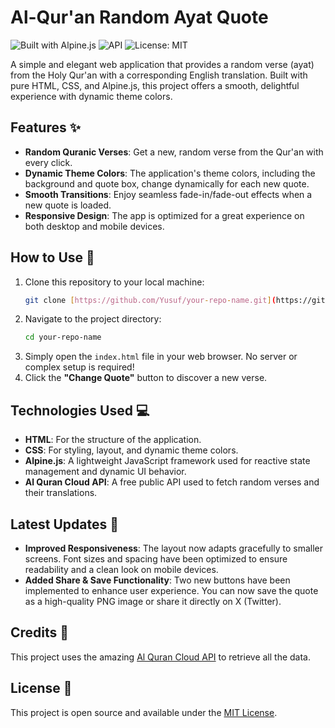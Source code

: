 # Al-Qur'an Random Ayat Quote

![Built with Alpine.js](https://img.shields.io/badge/Built%20with-Alpine.js-808FCE?style=for-the-badge&logo=alpine.js)
![API](https://img.shields.io/badge/API-Al%20Quran%20Cloud-38A169?style=for-the-badge)
![License: MIT](https://img.shields.io/badge/License-MIT-yellow.svg?style=for-the-badge)

A simple and elegant web application that provides a random verse (ayat) from the Holy Qur'an with a corresponding English translation. Built with pure HTML, CSS, and Alpine.js, this project offers a smooth, delightful experience with dynamic theme colors.

## Features ✨

- **Random Quranic Verses**: Get a new, random verse from the Qur'an with every click.
- **Dynamic Theme Colors**: The application's theme colors, including the background and quote box, change dynamically for each new quote.
- **Smooth Transitions**: Enjoy seamless fade-in/fade-out effects when a new quote is loaded.
- **Responsive Design**: The app is optimized for a great experience on both desktop and mobile devices.

## How to Use 🚀

1.  Clone this repository to your local machine:
    ```bash
    git clone [https://github.com/Yusuf/your-repo-name.git](https://github.com/Yusuf/your-repo-name.git)
    ```
2.  Navigate to the project directory:
    ```bash
    cd your-repo-name
    ```
3.  Simply open the `index.html` file in your web browser. No server or complex setup is required!
4.  Click the **"Change Quote"** button to discover a new verse.

## Technologies Used 💻

- **HTML**: For the structure of the application.
- **CSS**: For styling, layout, and dynamic theme colors.
- **Alpine.js**: A lightweight JavaScript framework used for reactive state management and dynamic UI behavior.
- **Al Quran Cloud API**: A free public API used to fetch random verses and their translations.

## Latest Updates 🚀

- **Improved Responsiveness**: The layout now adapts gracefully to smaller screens. Font sizes and spacing have been optimized to ensure readability and a clean look on mobile devices.
- **Added Share & Save Functionality**: Two new buttons have been implemented to enhance user experience. You can now save the quote as a high-quality PNG image or share it directly on X (Twitter).

## Credits 🙏

This project uses the amazing [Al Quran Cloud API](http://alquran.cloud/) to retrieve all the data.

## License 📜

This project is open source and available under the [MIT License](https://opensource.org/licenses/MIT).
